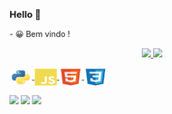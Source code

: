 ### Hello 👋

<!--
**vanessa-nunes/vanessa-nunes** is a ✨ _special_ ✨ repository because its `README.md` (this file) appears on your GitHub profile.

Here are some ideas to get you started:--!>

- 😀 Bem vindo !<br> <br>
<!--
- 🔭 <br>
- 🌱 <br> --!>

<div align="center">
  <a href="https://github.com/vanessa-nunes">
  <img height="180em" src="https://github-readme-stats.vercel.app/api?username=vanessa-nunes&show_icons=true&theme=midnight-purple&include_all_commits=true&count_private=true"/>
  <img height="180em" src="https://github-readme-stats.vercel.app/api/top-langs/?username=vanessa-nunes&layout=compact&langs_count=7&theme=midnight-purple"/>
</div>
<div style="display: inline_block"><br>
   <img align="center" alt="van-Python" height="30" width="40" src="https://raw.githubusercontent.com/devicons/devicon/master/icons/python/python-original.svg">
  <img align="center" alt="van-js" height="30" width="40" src="https://raw.githubusercontent.com/devicons/devicon/master/icons/javascript/javascript-plain.svg">
  <img align="center" alt="van-HTML" height="30" width="40" src="https://raw.githubusercontent.com/devicons/devicon/master/icons/html5/html5-original.svg">
  <img align="center" alt="van-CSS" height="30" width="40" src="https://raw.githubusercontent.com/devicons/devicon/master/icons/css3/css3-original.svg">
  <!--<img align="center" alt="van-POSTGRESQL" height="20" width="80" src="https://img.shields.io/badge/PostgreSQL-316192?style=for-the-badge&logo=postgresql&logoColor=white">--!>

</div>
<br>
 
<div>
<a href="" target="_blank"><img src="https://img.shields.io/badge/-Instagram-%23E4405F?style=for-the-badge&logo=instagram&logoColor=white" target="_blank"></a>
<a href="" target="_blank"><img src="https://img.shields.io/badge/-LinkedIn-%230077B5?style=for-the-badge&logo=linkedin&logoColor=white" target="_blank"></a> 
<a href = "mailto:vanessa.nunes.m@outlook.com"><img src="https://img.shields.io/badge/Microsoft_Outlook-0078D4?style=for-the-badge&logo=microsoft-outlook&logoColor=white" target="_blank"></a>
 
</div>
